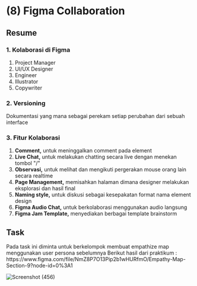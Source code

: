 <h1>(8) Figma Collaboration</h1>

<h2>Resume</h2>
<h3>1. Kolaborasi di Figma</h3>
<p>
    <ol>
        <li>Project Manager</li>
        <li>UI/UX Designer</li>
        <li>Engineer</li>
        <li>Illustrator</li>
        <li>Copywriter</li>
    </ol>
</p>
<h3>2. Versioning</h3>
    <p>Dokumentasi yang mana sebagai perekam setiap perubahan dari sebuah interface</p>
<h3>3. Fitur Kolaborasi</h3>
<p>
    <ol>
    <li><strong>Comment,</strong> untuk meninggalkan comment pada element</li>
    <li><strong>Live Chat,</strong> untuk melakukan chatting secara live dengan menekan tombol "/"</li>
    <li><strong>Observasi,</strong> untuk melihat dan mengikuti pergerakan mouse orang lain secara realtime</li>
    <li><strong>Page Management,</strong> memisahkan halaman dimana designer melakukan eksplorasi dan hasil final</li>
    <li><strong>Naming style,</strong> untuk diskusi sebagai kesepakatan format nama element design</li>
    <li><strong>Figma Audio Chat,</strong> untuk berkolaborasi menggunakan audio langsung</li>
    <li><strong>Figma Jam Template,</strong> menyediakan berbagai template brainstorm</li>
    </ol>
</p>

<h2>Task</h2>
<p>
    Pada task ini diminta untuk berkelompok membuat empathize map menggunakan user persona sebelumnya
    Berikut hasil dari praktikum :
    https://www.figma.com/file/NmZ8P7O13Pip2b1wHURfmO/Empathy-Map-Section-9?node-id=0%3A1
</p>

![Screenshot (456)](https://user-images.githubusercontent.com/80687802/157376681-07d08c1d-19d7-4efb-8f2c-6cd9c448ea3c.png)

